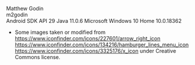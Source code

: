 Matthew Godin  
m2godin  
Android SDK API 29 Java 11.0.6
Microsoft Windows 10 Home 10.0.18362
* Some images taken or modified from https://www.iconfinder.com/icons/227601/arrow_right_icon
https://www.iconfinder.com/icons/134216/hamburger_lines_menu_icon
https://www.iconfinder.com/icons/3325176/x_icon under Creative Commons license.